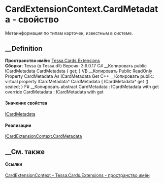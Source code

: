 # CardExtensionContext.CardMetadata - свойство
Метаинформация по типам карточек, известным в системе.
##  __Definition
 **Пространство имён:** [Tessa.Cards.Extensions](N_Tessa_Cards_Extensions.htm)  
 **Сборка:** Tessa (в Tessa.dll) Версия: 3.6.0.17
C# __Копировать
     public ICardMetadata CardMetadata { get; }
VB __Копировать
     Public ReadOnly Property CardMetadata As ICardMetadata
    	Get
C++ __Копировать
     public:
    virtual property ICardMetadata^ CardMetadata {
    	ICardMetadata^ get () sealed;
    }
F# __Копировать
     abstract CardMetadata : ICardMetadata with get
    override CardMetadata : ICardMetadata with get
#### Значение свойства
[ICardMetadata](T_Tessa_Cards_ICardMetadata.htm)
#### Реализации
[ICardExtensionContext.CardMetadata](P_Tessa_Cards_Extensions_ICardExtensionContext_CardMetadata.htm)  
##  __См. также
#### Ссылки
[CardExtensionContext - ](T_Tessa_Cards_Extensions_CardExtensionContext.htm)
[Tessa.Cards.Extensions - пространство имён](N_Tessa_Cards_Extensions.htm)
